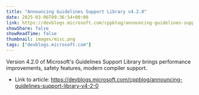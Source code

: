 ```yaml
---
title: "Announcing Guidelines Support Library v4.2.0"
date: 2025-03-06T09:36:54+00:00
link: https://devblogs.microsoft.com/cppblog/announcing-guidelines-support-library-v4-2-0
showShare: false
showReadTime: false
thumbnail: images/misc.png
tags: ["devblogs.microsoft.com"]
---
```

Version 4.2.0 of Microsoft's Guidelines Support Library brings performance improvements, safety features, modern compiler support.

- Link to article: https://devblogs.microsoft.com/cppblog/announcing-guidelines-support-library-v4-2-0